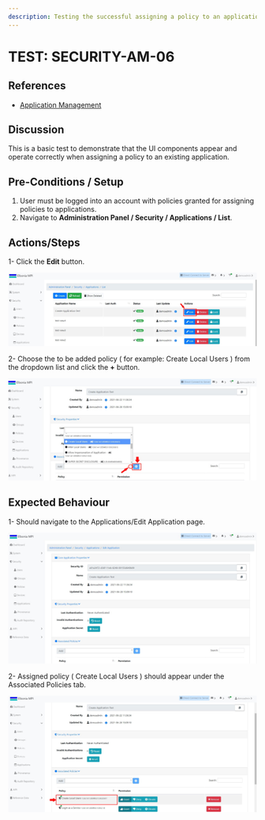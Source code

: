 ```yaml
---
description: Testing the successful assigning a policy to an application.
---
```


# TEST: SECURITY-AM-06

## References

* [Application Management](broken-reference)

## Discussion

This is a basic test to demonstrate that the UI components appear and operate correctly when assigning a policy to an existing application.

## Pre-Conditions / Setup

1. User must be logged into an account with policies granted for assigning policies to applications.
2. Navigate to **Administration Panel / Security / Applications / List**.

## Actions/Steps

1- Click the **Edit** button.

![](<../../../../../../../../.gitbook/assets/19 (1).jpg>)

2- Choose the to be added policy ( for example: Create Local Users ) from the dropdown list and click the **+** button.

![](<../../../../../../../../.gitbook/assets/20 (1).jpg>)

## Expected Behaviour

1- Should navigate to the Applications/Edit Application page.

![](<../../../../../../../../.gitbook/assets/20 (2).jpg>)

2- Assigned policy ( Create Local Users ) should appear under the Associated Policies tab.

![](../../../../../../../../.gitbook/assets/21.jpg)
